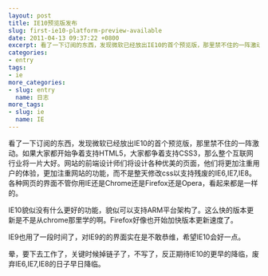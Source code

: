 ```yaml
---
layout: post
title: IE10预览版发布
slug: first-ie10-platform-preview-available
date: 2011-04-13 09:37:22 +0800
excerpt: 看了一下订阅的东西，发现微软已经放出IE10的首个预览版，那里禁不住的一阵激动。如果大家都开始争着支持HTML5，大家都争着支持CSS3，那么整个互联网行业将一片大好。网站的前端设计师们将设计各种优美的页面，他们将更加注重用户的体验，更加注重网站的功能，而不是整天修改css以支持残废的IE6,IE7,IE8。各种网页的界面不管你用IE还是Chrome还是Firefox还是Opera，看起来都是一样的。
categories:
- entry
tags:
- ie
more_categories:
- slug: entry
  name: 日志
more_tags:
- slug: ie
  name: IE
---
```


看了一下订阅的东西，发现微软已经放出IE10的首个预览版，那里禁不住的一阵激动。如果大家都开始争着支持HTML5，大家都争着支持CSS3，那么整个互联网行业将一片大好。网站的前端设计师们将设计各种优美的页面，他们将更加注重用户的体验，更加注重网站的功能，而不是整天修改css以支持残废的IE6,IE7,IE8。各种网页的界面不管你用IE还是Chrome还是Firefox还是Opera，看起来都是一样的。


IE10貌似没有什么更好的功能，貌似可以支持ARM平台架构了。这么快的版本更新是不是从chrome那里学的啊。Firefox好像也开始加快版本更新速度了。

IE9也用了一段时间了，对IE9的的界面实在是不敢恭维，希望IE10会好一点。

晕，要下去工作了，关键时候掉链子了，不写了，反正期待IE10的更早的降临，废弃IE6,IE7,IE8的日子早日降临。
